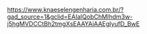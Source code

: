 https://www.knaeselengenharia.com.br/?gad_source=1&gclid=EAIaIQobChMIhdm3w-j5hgMVDCCtBh2tmgXsEAAYAiAAEgIyufD_BwE

